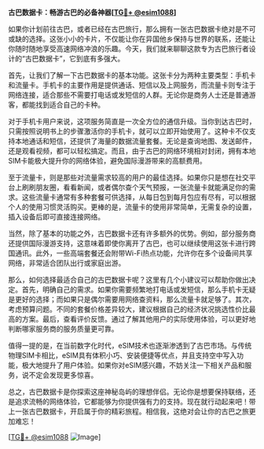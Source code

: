 **古巴数据卡：畅游古巴的必备神器[[TG💪+ @esim1088](https://t.me/s/esim1088)]**

如果你计划前往古巴，或者已经在古巴旅行，那么拥有一张古巴数据卡绝对是不可或缺的选择。这张小小的卡片，不仅能让你在异国他乡保持与世界的联系，还能让你随时随地享受高速网络冲浪的乐趣。今天，我们就来聊聊这款专为古巴旅行者设计的“古巴数据卡”，它到底有多强大。

首先，让我们了解一下古巴数据卡的基本功能。这张卡分为两种主要类型：手机卡和流量卡。手机卡的主要作用是提供通话、短信以及上网服务，而流量卡则专注于网络连接，适合那些不需要打电话或发短信的人群。无论你是商务人士还是普通游客，都能找到适合自己的卡种。

对于手机卡用户来说，这项服务简直是一次全方位的通信升级。当你到达古巴时，只需按照说明书上的步骤激活你的手机卡，就可以立即开始使用了。这种卡不仅支持本地通话和短信，还提供了海量的数据流量套餐。无论是查询地图、发送邮件，还是观看视频，都可以轻松搞定。而且，由于古巴的网络环境相对封闭，拥有本地SIM卡能极大提升你的网络体验，避免国际漫游带来的高额费用。

至于流量卡，则是那些对流量需求较高的用户的最佳选择。如果你只是想在社交平台上刷刷朋友圈，看看新闻，或者偶尔查个天气预报，一张流量卡就能满足你的需求。这些流量卡通常有多种套餐可供选择，从每日包到每月包应有尽有，可以根据个人的使用习惯灵活购买。更棒的是，流量卡的使用非常简单，无需复杂的设置，插入设备后即可直接连接网络。

当然，除了基本的功能之外，古巴数据卡还有许多额外的优势。例如，部分服务商还提供国际漫游支持，这意味着即使你离开了古巴，也可以继续使用这张卡进行跨国通讯。此外，一些高端套餐还会附带Wi-Fi热点功能，允许你在多个设备间共享网络，非常适合团队出行或家庭出游。

那么，如何选择最适合自己的古巴数据卡呢？这里有几个小建议可以帮助你做出决定。首先，明确自己的需求。如果你需要频繁地打电话或发短信，那么手机卡无疑是更好的选择；而如果只是偶尔需要用网络查资料，那么流量卡就足够了。其次，考虑预算问题。不同的套餐价格差异较大，建议根据自己的经济状况挑选性价比最高的方案。最后，查看评价反馈。通过了解其他用户的实际使用体验，可以更好地判断哪家服务商的服务质量更可靠。

值得一提的是，在当前数字化时代，eSIM技术也逐渐渗透到了古巴市场。与传统物理SIM卡相比，eSIM具有体积小巧、安装便捷等优点，并且支持空中写入功能，极大地提升了用户体验。如果你对eSIM感兴趣，不妨关注一下相关产品和服务，说不定会发现更多惊喜。

总之，古巴数据卡是你探索这座神秘岛屿的理想伴侣。无论你是想要保持联络，还是追求流畅的网络体验，它都能够为你提供强有力的支持。现在就行动起来吧！带上一张古巴数据卡，开启属于你的精彩旅程。相信我，这绝对会让你的古巴之旅更加难忘！

[[TG💪+ @esim1088](https://t.me/s/esim1088) ![Image](https://i.postimg.cc/4NQfJmqS/Snipaste-2025-05-13-00-14-12.png)]